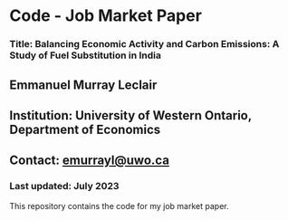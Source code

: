 # Code - Job Market Paper

### Title: **Balancing Economic Activity and Carbon Emissions: A Study of Fuel Substitution in India**

## Emmanuel Murray Leclair

## Institution: University of Western Ontario, Department of Economics

## Contact: emurrayl@uwo.ca

### Last updated: July 2023

This repository contains the code for my job market paper.
